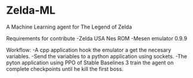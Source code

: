 # Zelda-ML
A Machine Learning agent for The Legend of Zelda

Requirements for contribute
-Zelda USA Nes ROM
-Mesen emulator 0.9.9

Workflow:
-A cpp application hook the emulator a get the necesary variables.
-Send the variables to a python application using sockets.
-The pyton application using PPO of Stable Baselines 3 train the agent on complete checkpoints until he kill the first boss.
